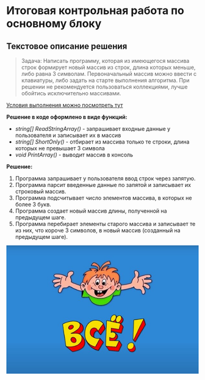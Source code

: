 # Итоговая контрольная работа по основному блоку
## Текстовое описание решения
 
> Задача: Написать программу, которая из имеющегося массива строк формирует новый массив из строк, длина которых меньше, либо равна 3 символам. Первоначальный массив можно ввести с клавиатуры, либо задать на старте выполнения алгоритма. При решении не рекомендуется пользоваться коллекциями, лучше обойтись исключительно массивами.

[Условия выполнения можно посмотреть тут](https://gb.ru/lessons/342340/homework)

**Решение в коде оформлено в виде функций:** 
+ *string[] ReadStringArray()* - запрашивает входные данные у пользователя и записывает их в массив
+ *string[] ShortOnly()* - отбирает из массива только те строки, длина которых не превышает 3 символа
+ *void PrintArray()* - выводит массив в консоль 

**Решение:**
1. Программа запрашивает у пользователя ввод строк через запятую.
2. Программа парсит введенные данные по запятой и записывает их строковый массив.
3. Программа подсчитывает число элементов массива, в которых не более 3 букв.
4. Программа создает новый массив длины, полученной на предыдущем шаге.
5. Программа перебирает элементы старого массива и записывает те из них, что короче 3 символов, в новый массив (созданный на предыдущем шаге).

![ВСЁ!](end.jpeg)